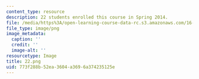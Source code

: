 ```yaml
---
content_type: resource
description: 22 students enrolled this course in Spring 2014.
file: /media/https%3A/open-learning-course-data-rc.s3.amazonaws.com/16-90-computational-methods-in-aerospace-engineering-spring-2014/773f288b52ea3604a3696a374235125e_22.png
file_type: image/png
image_metadata:
  caption: ''
  credit: ''
  image-alt: ''
resourcetype: Image
title: 22.png
uid: 773f288b-52ea-3604-a369-6a374235125e
---
```

